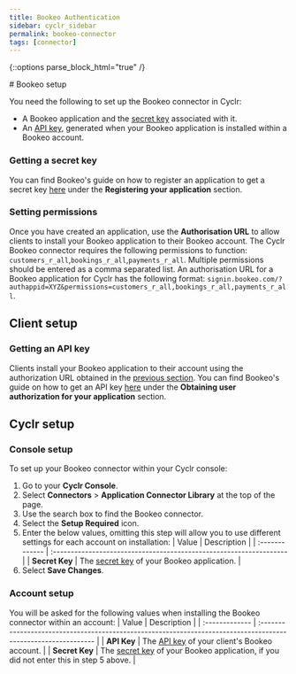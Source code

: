 ```yaml
---
title: Bookeo Authentication
sidebar: cyclr_sidebar
permalink: bookeo-connector
tags: [connector]
---
```

{::options parse_block_html="true" /}
<section class="card py-5 my-5">
<a name="bookeo-setup"></a>
# Bookeo setup

You need the following to set up the Bookeo connector in Cyclr:
-   A Bookeo application and the [secret key](#getting-a-secret-key) associated with it.
-   An [API key](#getting-an-api-key), generated when your Bookeo application is installed within a Bookeo account.

<a name="getting-a-secret-key"></a>
### Getting a secret key

You can find Bookeo's guide on how to register an application to get a secret key [here](https://www.bookeo.com/api/setup/) under the **Registering your application** section.

<a name="setting-permissions"></a>
### Setting permissions

Once you have created an application, use the **Authorisation URL** to allow clients to install your Bookeo application to their Bookeo account. The Cyclr Bookeo connector requires the following permissions to function: `customers_r_all`,`bookings_r_all`,`payments_r_all`. Multiple permissions should be entered as a comma separated list. An authorisation URL for a Bookeo application for Cyclr has the following format: `signin.bookeo.com/?authappid=XYZ&permissions=customers_r_all,bookings_r_all,payments_r_all`.

<a name="client-setup"></a>
# Client setup

<a name="getting-an-api-key"></a>
### Getting an API key

Clients install your Bookeo application to their account using the authorization URL obtained in the [previous section](#setting-permissions). You can find Bookeo's guide on how to get an API key [here](https://www.bookeo.com/api/setup/) under the **Obtaining user authorization for your application** section.

<a name="cyclr-setup"></a>
# Cyclr setup

<a name="console-setup"></a>
### Console setup

To set up your Bookeo connector within your Cyclr console:

1. Go to your **Cyclr Console**.
2. Select **Connectors** > **Application Connector Library** at the top of the page.
3. Use the search box to find the Bookeo connector.
4. Select the **Setup Required** icon.
5. Enter the below values, omitting this step will allow you to use different settings for each account on installation:
    | Value          | Description                                                         |
    | :------------- | :------------------------------------------------------------------ |
    | **Secret Key** | The [secret key](#getting-a-secret-key) of your Bookeo application. |
6. Select **Save Changes**.

<a name="account-setup"></a>
### Account setup

You will be asked for the following values when installing the Bookeo connector within an account:
| Value          | Description                                                                                                    |
| :------------- | :------------------------------------------------------------------------------------------------------------- |
| **API Key**    | The [API key](#getting-an-api-key) of your client's Bookeo account.                                            |
| **Secret Key** | The [secret key](#getting-a-secret-key) of your Bookeo application, if you did not enter this in step 5 above. |

</section>
